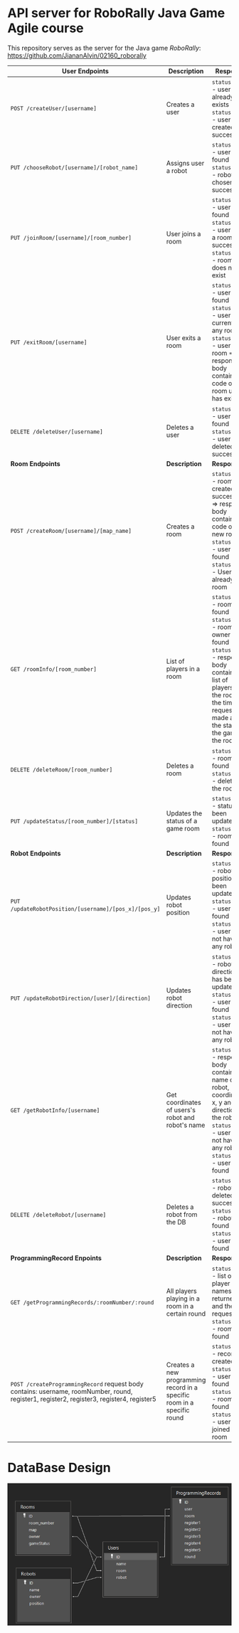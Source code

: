# API server for RoboRally Java Game Agile course

This repository serves as the server for the Java game _RoboRally_: https://github.com/JiananAlvin/02160_roborally


| User Endpoints                                   | Description |  Response |
| -------------------------------------------| ---------| --- |
| ``POST /createUser/[username]``            | Creates a user | ``status 400`` - user already exists <br> ``status 200`` - user created successfully |
|``PUT /chooseRobot/[username]/[robot_name]``| Assigns user a robot | ``status 404`` - user not found <br> ``status 200`` - robot chosen successfully |
|``PUT /joinRoom/[username]/[room_number]``  | User joins a room | ``status 404`` - user not found <br> ``status 200`` - user joins a room successfully <br> ``status 400`` - room does not exist |
| ``PUT /exitRoom/[username]``| User exits a room | ``status 404`` - user not found <br> ``status 401`` - user is not currently in any room <br> ``status 200`` - user exits room => response body contains code of the room user has exited |
| ``DELETE /deleteUser/[username]`` | Deletes a user | ``status 404`` - user not found <br> ``status 200`` - user deleted successfully |
| **Room Endpoints** | **Description** | **Response** |
|``POST /createRoom/[username]/[map_name]``  | Creates a room | ``status 200`` - room created successfuly => response body contains code of the new room <br> ``status 404`` - user not found <br>``status 400`` -  User already in a room |
|``GET /roomInfo/[room_number]``          | List of players in a room | ``status 404`` - room not found <br> ``status 401`` - room owner not found <br> ``status 200`` - response body contains the list of players in the room, the time the request was made and the status of the game in the room |
|``DELETE /deleteRoom/[room_number]``              | Deletes a room |  ``status 404`` - room not found <br> ``status 200`` - deletes the room|
| ``PUT /updateStatus/[room_number]/[status]`` | Updates the status of a game room | ``status 200`` - status has been updated <br> ``status 404`` - room not found |
| **Robot Endpoints** | **Description** | **Response** |
| ``PUT /updateRobotPosition/[username]/[pos_x]/[pos_y]`` | Updates robot position | ``status 200`` - robot position has been updated <br> ``status 404`` - user not found <br> ``status 401`` - user does not have any robot |
| ``PUT /updateRobotDirection/[user]/[direction]`` | Updates robot direction | ``status 200`` - robot direction has been updated <br> ``status 404`` - user not found <br> ``status 401`` - user does not have any robot |
| ``GET /getRobotInfo/[username]`` | Get coordinates of users's robot and robot's name | ``status 200`` - response body contains name of the robot, coordinates x, y and direction of the robot<br> ``status 401`` - user does not have any robot <br> ``status 404`` - user not found |
| ``DELETE /deleteRobot/[username]`` | Deletes a robot from the DB | ``status 200`` - robot deleted successfully <br> ``status 400`` - robot not found <br> ``status 404`` - user not found |
| **ProgrammingRecord Enpoints** | **Description** | **Response** |
| ``GET /getProgrammingRecords/:roomNumber/:round`` | All players playing in a room in a certain round | ``status 200`` - list of player names returned and the request time <br> ``status 404`` - room not found |
| ``POST /createProgrammingRecord`` request body contains: username, roomNumber, round, register1, register2, register3, register4, register5 | Creates a new programming record in a specific room in a specific round | ``status 200`` - record created <br> ``status 400`` - user not found <br> ``status 401`` - room not found <br> ``status 402`` - user not joined the room |

# DataBase Design

![image of a database](database.png)
